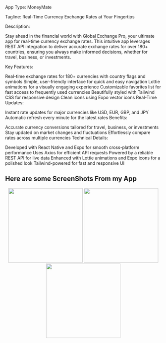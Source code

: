 App Type: MoneyMate

Tagline: Real-Time Currency Exchange Rates at Your Fingertips

Description:

Stay ahead in the financial world with Global Exchange Pro, your ultimate app for real-time currency exchange rates. This intuitive app leverages REST API integration to deliver accurate exchange rates for over 180+ countries, ensuring you always make informed decisions, whether for travel, business, or investments.

Key Features:

Real-time exchange rates for 180+ currencies with country flags and symbols
Simple, user-friendly interface for quick and easy navigation
Lottie animations for a visually engaging experience
Customizable favorites list for fast access to frequently used currencies
Beautifully styled with Tailwind CSS for responsive design
Clean icons using Expo vector icons
Real-Time Updates:

Instant rate updates for major currencies like USD, EUR, GBP, and JPY
Automatic refresh every minute for the latest rates
Benefits:

Accurate currency conversions tailored for travel, business, or investments
Stay updated on market changes and fluctuations
Effortlessly compare rates across multiple currencies
Technical Details:

Developed with React Native and Expo for smooth cross-platform performance
Uses Axios for efficient API requests
Powered by a reliable REST API for live data
Enhanced with Lottie animations and Expo icons for a polished look
Tailwind-powered for fast and responsive UI

## Here are some ScreenShots From my App

<p align="center">
  <img src="https://github.com/user-attachments/assets/408f0857-924b-4918-bacd-9d6bc34871c0" width="240"/>
  <img src="https://github.com/user-attachments/assets/b58ace97-2deb-4039-98ab-5a1f18987bff" width="240"/>
  <img src="https://github.com/user-attachments/assets/e34ab335-f446-4f65-b1e4-549f70f1b331" width="240"/>
</p>




